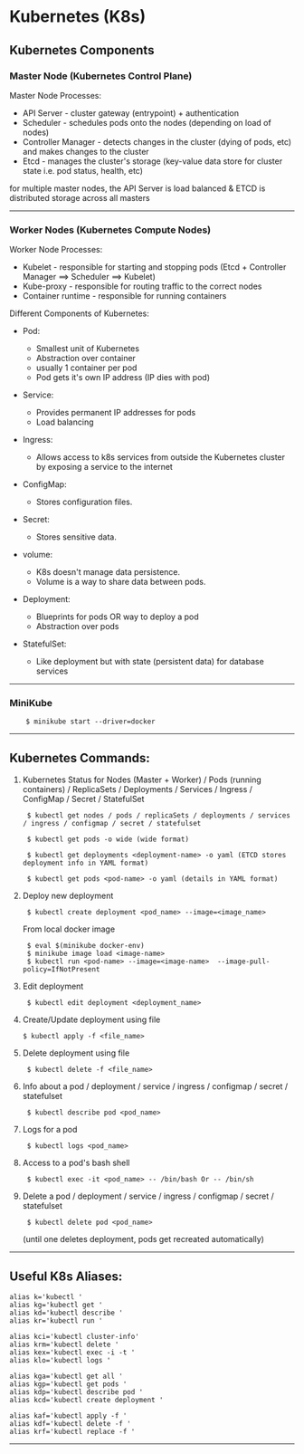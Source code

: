 # Kubernetes (K8s)

## Kubernetes Components

### Master Node (Kubernetes Control Plane)

Master Node Processes:

* API Server - cluster gateway (entrypoint) + authentication 
* Scheduler - schedules pods onto the nodes (depending on load of nodes)
* Controller Manager - detects changes in the cluster (dying of pods, etc) and makes changes to the cluster
* Etcd - manages the cluster's storage (key-value data store for cluster state i.e. pod status, health, etc)

for multiple master nodes, the API Server is load balanced & ETCD is distributed storage across all masters

---

### Worker Nodes (Kubernetes Compute Nodes)

Worker Node Processes:

* Kubelet - responsible for starting and stopping pods (Etcd + Controller Manager ==> Scheduler ==> Kubelet)
* Kube-proxy - responsible for routing traffic to the correct nodes
* Container runtime - responsible for running containers

Different Components of Kubernetes:

* Pod:

    * Smallest unit of Kubernetes
    * Abstraction over container
    * usually 1 container per pod
    * Pod gets it's own IP address (IP dies with pod)

* Service:

    * Provides permanent IP addresses for pods
    * Load balancing

* Ingress:

    * Allows access to k8s services from outside the Kubernetes cluster by exposing a service to the internet

* ConfigMap:

    * Stores configuration files.

* Secret:

    * Stores sensitive data.

* volume:

    * K8s doesn't manage data persistence.
    * Volume is a way to share data between pods.

* Deployment:

    * Blueprints for pods OR way to deploy a pod
    * Abstraction over pods

* StatefulSet:

    * Like deployment but with state (persistent data) for database services

---

### MiniKube

```
    $ minikube start --driver=docker
```

---

## Kubernetes Commands:

1. Kubernetes Status for Nodes (Master + Worker) / Pods (running containers) / ReplicaSets / Deployments / Services / Ingress /  ConfigMap / Secret / StatefulSet
    
        $ kubectl get nodes / pods / replicaSets / deployments / services / ingress / configmap / secret / statefulset

        $ kubectl get pods -o wide (wide format)

        $ kubectl get deployments <deployment-name> -o yaml (ETCD stores deployment info in YAML format)

        $ kubectl get pods <pod-name> -o yaml (details in YAML format)

2. Deploy new deployment
        
        $ kubectl create deployment <pod_name> --image=<image_name>
    <!-- kubectl create deployment nginx-depl --image=nginx:latest -->
    <!-- $ eval $(minikube docker-env unset) / $ minikube docker-env unset -->
        
    From local docker image 

        $ eval $(minikube docker-env)
        $ minikube image load <image-name>  
        $ kubectl run <pod-name> --image=<image-name>  --image-pull-policy=IfNotPresent

3. Edit deployment
    
        $ kubectl edit deployment <deployment_name>

4.  Create/Update deployment using file
    
        $ kubectl apply -f <file_name>

5. Delete deployment using file
    
        $ kubectl delete -f <file_name>

6. Info about a pod / deployment / service / ingress / configmap / secret / statefulset
    
        $ kubectl describe pod <pod_name>

7. Logs for a pod
    
        $ kubectl logs <pod_name>

8. Access to a pod's bash shell
    
        $ kubectl exec -it <pod_name> -- /bin/bash Or -- /bin/sh

9. Delete a pod / deployment / service / ingress / configmap / secret / statefulset
    
        $ kubectl delete pod <pod_name> 

    (until one deletes deployment, pods get recreated automatically)
    
---

## Useful K8s Aliases:

    alias k='kubectl '
    alias kg='kubectl get '
    alias kd='kubectl describe '
    alias kr='kubectl run '

    alias kci='kubectl cluster-info'
    alias krm='kubectl delete '
    alias kex='kubectl exec -i -t '
    alias klo='kubectl logs '

    alias kga='kubectl get all '
    alias kgp='kubectl get pods '
    alias kdp='kubectl describe pod '
    alias kcd='kubectl create deployment '

    alias kaf='kubectl apply -f '
    alias kdf='kubectl delete -f '
    alias krf='kubectl replace -f '

---